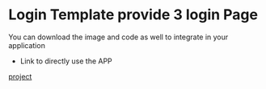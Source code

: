 # Login Template provide 3 login Page

You can download the image and code as well to integrate in your application

- Link to directly use the APP

[project](https://new-login-template.netlify.app/)
